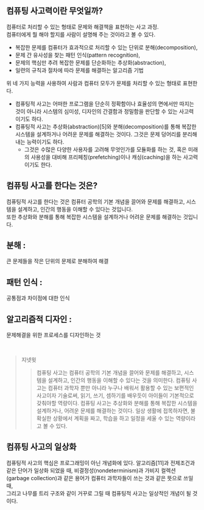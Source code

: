 ## 컴퓨팅 사고력이란 무엇일까?

컴퓨터로 처리할 수 있는 형태로 문제와 해결책을 표현하는 사고 과정.  
컴퓨터에게 뭘 해야 할지를 사람이 설명해 주는 것이라고 볼 수 있다.

- 복잡한 문제를 컴퓨터가 효과적으로 처리할 수 있는 단위로 분해(decomposition),
- 문제 간 유사성을 찾는 패턴 인식(pattern recognition),
- 문제의 핵심만 추려 복잡한 문제를 단순화하는 추상화(abstraction),
- 일련의 규칙과 절차에 따라 문제를 해결하는 알고리즘 기법

위 네 가지 능력을 사용하여 사람과 컴퓨터 모두가 문제를 처리할 수 있는 형태로 표현한다.

- 컴퓨팅적 사고는 어떠한 프로그램을 단순히 정확함이나 효율성의 면에서만 따지는 것이 아니라 시스템의 심미성, 디자인의 간결함과 정밀함을 판단할 수 있는 사고력이기도 하다.
- 컴퓨팅적 사고는 추상화(abstraction)[5]와 분해(decomposition)를 통해 복잡한 시스템을 설계하거나 어려운 문제를 해결하는 것이다. 그것은 문제 덩어리를 분리해내는 능력이기도 하다.
  - 그것은 수많은 다양한 사용자를 고려해 무엇인가를 모듈화를 하는 것, 혹은 미래의 사용성을 대비해 프리페칭(prefetching)이나 캐싱(caching)을 하는 사고력이기도 한다.

## 컴퓨팅 사고를 한다는 것은?

컴퓨팅적 사고를 한다는 것은 컴퓨터 공학의 기본 개념을 끌어와 문제를 해결하고, 시스템을 설계하고, 인간의 행동을 이해할 수 있다는 것입니다.  
또한 추상화와 분해를 통해 복잡한 시스템을 설계하거나 어려운 문제를 해결하는 것입니다.

## 분해 :

큰 문제들을 작은 단위의 문제로 분해하여 해결

## 패턴 인식 :

공통점과 차이점에 대한 인식

## 알고리즘적 디자인 :

문제해결을 위한 프로세스를 디자인하는 것

<br>

> 지넷윗
>
> > 컴퓨팅 사고는 컴퓨터 공학의 기본 개념을 끌어와 문제를 해결하고, 시스템을 설계하고, 인간의 행동을 이해할 수 있다는 것을 의미한다. 컴퓨팅 사고는 컴퓨터 과학자 뿐만 아니라 누구나 배워서 활용할 수 있는 보편적인 사고이자 기술로써, 읽기, 쓰기, 셈하기를 배우듯이 아이들이 기본적으로 갖춰야할 역량이다. 컴퓨팅 사고는 추상화와 분해를 통해 복잡한 시스템을 설계하거나, 어려운 문제를 해결하는 것이다. 일상 생활에 접목하자면, 불확실한 상황에서 계획을 짜고, 학습을 하고 일정을 세울 수 있는 역량이라고 볼 수 있다.

## 컴퓨팅 사고의 일상화

컴퓨팅적 사고의 핵심은 프로그래밍이 아닌 개념화에 있다. 알고리즘[11]과 전제조건과 같은 단어가 일상화 되었을 때, 비결정성(nondeterminism)과 가비지 컬렉션 (garbage collection)과 같은 용어가 컴퓨터 과학자들이 쓰는 것과 같은 뜻으로 쓰일 때,  
그리고 나무를 트리 구조와 같이 거꾸로 그릴 때 컴퓨팅적 사고는 일상적인 개념이 될 것이다.
